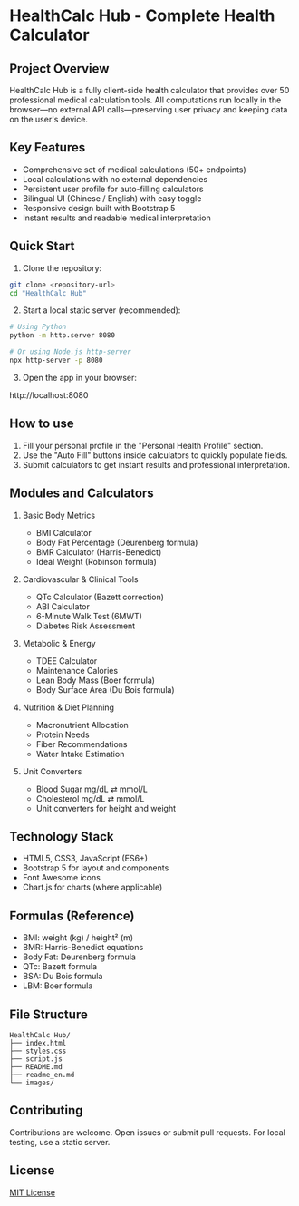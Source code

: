 # HealthCalc Hub - Complete Health Calculator

## Project Overview

HealthCalc Hub is a fully client-side health calculator that provides over 50 professional medical calculation tools. All computations run locally in the browser—no external API calls—preserving user privacy and keeping data on the user's device.

## Key Features

- Comprehensive set of medical calculations (50+ endpoints)
- Local calculations with no external dependencies
- Persistent user profile for auto-filling calculators
- Bilingual UI (Chinese / English) with easy toggle
- Responsive design built with Bootstrap 5
- Instant results and readable medical interpretation

## Quick Start

1. Clone the repository:

```bash
git clone <repository-url>
cd "HealthCalc Hub"
```

2. Start a local static server (recommended):

```bash
# Using Python
python -m http.server 8080

# Or using Node.js http-server
npx http-server -p 8080
```

3. Open the app in your browser:

http://localhost:8080

## How to use

1. Fill your personal profile in the "Personal Health Profile" section.
2. Use the "Auto Fill" buttons inside calculators to quickly populate fields.
3. Submit calculators to get instant results and professional interpretation.

## Modules and Calculators

1. Basic Body Metrics
   - BMI Calculator
   - Body Fat Percentage (Deurenberg formula)
   - BMR Calculator (Harris-Benedict)
   - Ideal Weight (Robinson formula)

2. Cardiovascular & Clinical Tools
   - QTc Calculator (Bazett correction)
   - ABI Calculator
   - 6-Minute Walk Test (6MWT)
   - Diabetes Risk Assessment

3. Metabolic & Energy
   - TDEE Calculator
   - Maintenance Calories
   - Lean Body Mass (Boer formula)
   - Body Surface Area (Du Bois formula)

4. Nutrition & Diet Planning
   - Macronutrient Allocation
   - Protein Needs
   - Fiber Recommendations
   - Water Intake Estimation

5. Unit Converters
   - Blood Sugar mg/dL ⇄ mmol/L
   - Cholesterol mg/dL ⇄ mmol/L
   - Unit converters for height and weight

## Technology Stack

- HTML5, CSS3, JavaScript (ES6+)
- Bootstrap 5 for layout and components
- Font Awesome icons
- Chart.js for charts (where applicable)

## Formulas (Reference)

- BMI: weight (kg) / height² (m)
- BMR: Harris-Benedict equations
- Body Fat: Deurenberg formula
- QTc: Bazett formula
- BSA: Du Bois formula
- LBM: Boer formula

## File Structure

```
HealthCalc Hub/
├── index.html
├── styles.css
├── script.js
├── README.md
├── readme_en.md
└── images/
```

## Contributing

Contributions are welcome. Open issues or submit pull requests. For local testing, use a static server.

## License

[MIT License](LICENSE)
